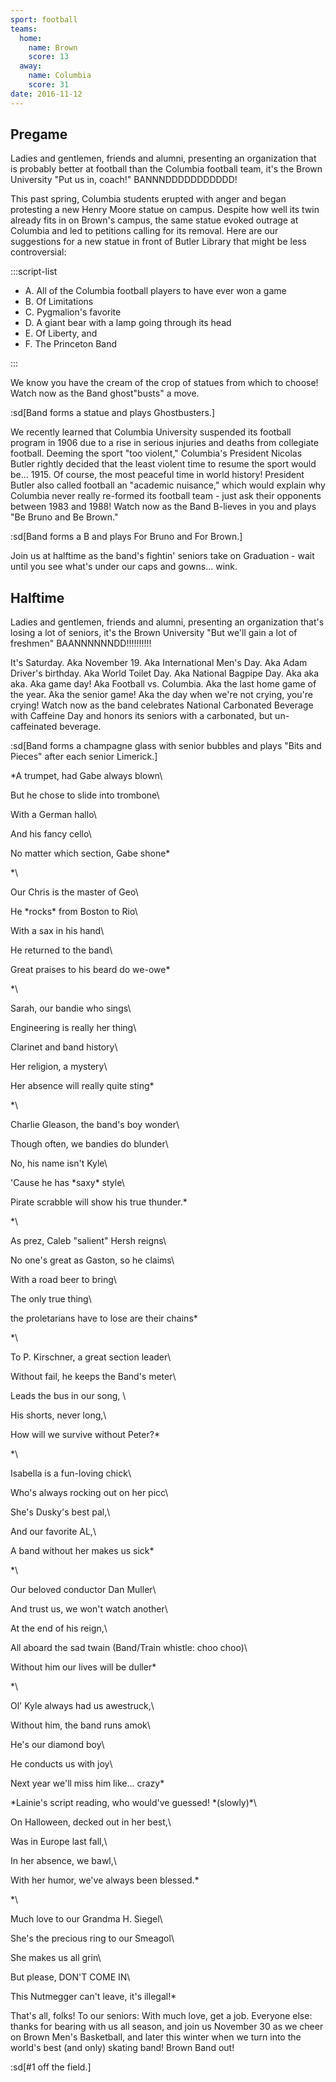 ```yaml
---
sport: football
teams:
  home:
    name: Brown
    score: 13
  away:
    name: Columbia
    score: 31
date: 2016-11-12
---
```


## Pregame

Ladies and gentlemen, friends and alumni, presenting an organization that is probably better at football than the Columbia football team, it's the Brown University "Put us in, coach!" BANNNDDDDDDDDDDD!

This past spring, Columbia students erupted with anger and began protesting a new Henry Moore statue on campus. Despite how well its twin already fits in on Brown's campus, the same statue evoked outrage at Columbia and led to petitions calling for its removal. Here are our suggestions for a new statue in front of Butler Library that might be less controversial:

:::script-list

- A. All of the Columbia football players to have ever won a game
- B. Of Limitations
- C. Pygmalion's favorite
- D. A giant bear with a lamp going through its head
- E. Of Liberty, and
- F. The Princeton Band

:::

We know you have the cream of the crop of statues from which to choose! Watch now as the Band ghost"busts" a move.

:sd[Band forms a statue and plays Ghostbusters.]

We recently learned that Columbia University suspended its football program in 1906 due to a rise in serious injuries and deaths from collegiate football. Deeming the sport "too violent," Columbia's President Nicolas Butler rightly decided that the least violent time to resume the sport would be... 1915. Of course, the most peaceful time in world history! President Butler also called football an "academic nuisance," which would explain why Columbia never really re-formed its football team - just ask their opponents between 1983 and 1988! Watch now as the Band B-lieves in you and plays "Be Bruno and Be Brown."

:sd[Band forms a B and plays For Bruno and For Brown.]

Join us at halftime as the band's fightin' seniors take on Graduation - wait until you see what's under our caps and gowns... wink.

## Halftime

Ladies and gentlemen, friends and alumni, presenting an organization that's losing a lot of seniors, it's the Brown University "But we'll gain a lot of freshmen" BAANNNNNNDD!!!!!!!!!!

It's Saturday. Aka November 19. Aka International Men's Day. Aka Adam Driver's birthday. Aka World Toilet Day. Aka National Bagpipe Day. Aka aka aka. Aka game day! Aka Football vs. Columbia. Aka the last home game of the year. Aka the senior game! Aka the day when we're not crying, you're crying! Watch now as the band celebrates National Carbonated Beverage with Caffeine Day and honors its seniors with a carbonated, but un-caffeinated beverage.

:sd[Band forms a champagne glass with senior bubbles and plays "Bits and Pieces" after each senior Limerick.]

\*A trumpet, had Gabe always blown\

But he chose to slide into trombone\

With a German hallo\

And his fancy cello\

No matter which section, Gabe shone\*

\*\

Our Chris is the master of Geo\

He \*rocks\* from Boston to Rio\

With a sax in his hand\

He returned to the band\

Great praises to his beard do we-owe\*

\*\

Sarah, our bandie who sings\

Engineering is really her thing\

Clarinet and band history\

Her religion, a mystery\

Her absence will really quite sting\*

\*\

Charlie Gleason, the band's boy wonder\

Though often, we bandies do blunder\

No, his name isn't Kyle\

'Cause he has \*saxy\* style\

Pirate scrabble will show his true thunder.\*

\*\

As prez, Caleb "salient" Hersh reigns\

No one's great as Gaston, so he claims\

With a road beer to bring\

The only true thing\

the proletarians have to lose are their chains\*

\*\

To P. Kirschner, a great section leader\

Without fail, he keeps the Band's meter\

Leads the bus in our song, \

His shorts, never long,\

How will we survive without Peter?\*

\*\

Isabella is a fun-loving chick\

Who's always rocking out on her picc\

She's Dusky's best pal,\

And our favorite AL,\

A band without her makes us sick\*

\*\

Our beloved conductor Dan Muller\

And trust us, we won't watch another\

At the end of his reign,\

All aboard the sad twain (Band/Train whistle: choo choo)\

Without him our lives will be duller\*

\*\

Ol' Kyle always had us awestruck,\

Without him, the band runs amok\

He's our diamond boy\

He conducts us with joy\

Next year we'll miss him like... crazy\*

\*Lainie's script reading, who would've guessed! \*(slowly)\*\

On Halloween, decked out in her best,\

Was in Europe last fall,\

In her absence, we bawl,\

With her humor, we've always been blessed.\*

\*\

Much love to our Grandma H. Siegel\

She's the precious ring to our Smeagol\

She makes us all grin\

But please, DON'T COME IN\

This Nutmegger can't leave, it's illegal!\*

That's all, folks! To our seniors: With much love, get a job. Everyone else: thanks for bearing with us all season, and join us November 30 as we cheer on Brown Men's Basketball, and later this winter when we turn into the world's best (and only) skating band! Brown Band out!

:sd[#1 off the field.]
